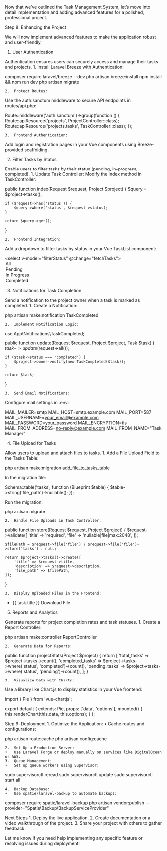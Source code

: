 Now that we’ve outlined the Task Management System, let’s move into detail implementation and adding advanced features for a polished, professional project.

Step 8: Enhancing the Project

We will now implement advanced features to make the application robust and user-friendly.

1. User Authentication

Authentication ensures users can securely access and manage their tasks and projects.
	1.	Install Laravel Breeze with Authentication:

composer require laravel/breeze --dev
php artisan breeze:install
npm install && npm run dev
php artisan migrate


	2.	Protect Routes:
Use the auth:sanctum middleware to secure API endpoints in routes/api.php:

Route::middleware('auth:sanctum')->group(function () {
    Route::apiResource('projects', ProjectController::class);
    Route::apiResource('projects.tasks', TaskController::class);
});


	3.	Frontend Authentication:
Add login and registration pages in your Vue components using Breeze-provided scaffolding.

2. Filter Tasks by Status

Enable users to filter tasks by their status (pending, in-progress, completed).
	1.	Update Task Controller:
Modify the index method in TaskController:

public function index(Request $request, Project $project) {
    $query = $project->tasks();

    if ($request->has('status')) {
        $query->where('status', $request->status);
    }

    return $query->get();
}


	2.	Frontend Integration:
Add a dropdown to filter tasks by status in your Vue TaskList component:

<select v-model="filterStatus" @change="fetchTasks">
    <option value="">All</option>
    <option value="pending">Pending</option>
    <option value="in-progress">In Progress</option>
    <option value="completed">Completed</option>
</select>

<script>
data() {
    return {
        tasks: [],
        filterStatus: ''
    };
},
methods: {
    fetchTasks() {
        axios
            .get(`/api/projects/${this.projectId}/tasks`, {
                params: { status: this.filterStatus }
            })
            .then(response => {
                this.tasks = response.data;
            });
    }
}
</script>

3. Notifications for Task Completion

Send a notification to the project owner when a task is marked as completed.
	1.	Create a Notification:

php artisan make:notification TaskCompleted


	2.	Implement Notification Logic:

use App\Notifications\TaskCompleted;

public function update(Request $request, Project $project, Task $task) {
    $task->update($request->all());

    if ($task->status === 'completed') {
        $project->owner->notify(new TaskCompleted($task));
    }

    return $task;
}


	3.	Send Email Notifications:
Configure mail settings in .env:

MAIL_MAILER=smtp
MAIL_HOST=smtp.example.com
MAIL_PORT=587
MAIL_USERNAME=your_email@example.com
MAIL_PASSWORD=your_password
MAIL_ENCRYPTION=tls
MAIL_FROM_ADDRESS=no-reply@example.com
MAIL_FROM_NAME="Task Manager"

4. File Upload for Tasks

Allow users to upload and attach files to tasks.
	1.	Add a File Upload Field to the Tasks Table:

php artisan make:migration add_file_to_tasks_table

In the migration file:

Schema::table('tasks', function (Blueprint $table) {
    $table->string('file_path')->nullable();
});

Run the migration:

php artisan migrate


	2.	Handle File Uploads in Task Controller:

public function store(Request $request, Project $project) {
    $request->validate([
        'title' => 'required',
        'file' => 'nullable|file|max:2048',
    ]);

    $filePath = $request->file('file') ? $request->file('file')->store('tasks') : null;

    return $project->tasks()->create([
        'title' => $request->title,
        'description' => $request->description,
        'file_path' => $filePath,
    ]);
}


	3.	Display Uploaded Files in the Frontend:

<ul>
    <li v-for="task in tasks" :key="task.id">
        {{ task.title }}
        <a v-if="task.file_path" :href="`/storage/${task.file_path}`" target="_blank">Download File</a>
    </li>
</ul>

5. Reports and Analytics

Generate reports for project completion rates and task statuses.
	1.	Create a Report Controller:

php artisan make:controller ReportController


	2.	Generate Data for Reports:

public function projectStats(Project $project) {
    return [
        'total_tasks' => $project->tasks->count(),
        'completed_tasks' => $project->tasks->where('status', 'completed')->count(),
        'pending_tasks' => $project->tasks->where('status', 'pending')->count(),
    ];
}


	3.	Visualize Data with Charts:
Use a library like Chart.js to display statistics in your Vue frontend:

import { Pie } from 'vue-chartjs';

export default {
    extends: Pie,
    props: ['data', 'options'],
    mounted() {
        this.renderChart(this.data, this.options);
    }
};

Step 9: Deployment
	1.	Optimize the Application:
	•	Cache routes and configurations:

php artisan route:cache
php artisan config:cache


	2.	Set Up a Production Server:
	•	Use Laravel Forge or deploy manually on services like DigitalOcean or AWS.
	3.	Queue Management:
	•	Set up queue workers using Supervisor:

sudo supervisorctl reread
sudo supervisorctl update
sudo supervisorctl start all


	4.	Backup Database:
	•	Use spatie/laravel-backup to automate backups:

composer require spatie/laravel-backup
php artisan vendor:publish --provider="Spatie\Backup\BackupServiceProvider"

Next Steps
	1.	Deploy the live application.
	2.	Create documentation or a video walkthrough of the project.
	3.	Share your project with others to gather feedback.

Let me know if you need help implementing any specific feature or resolving issues during deployment!